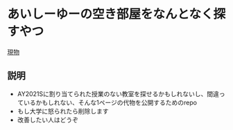 # あいしーゆーの空き部屋をなんとなく探すやつ
[現物](https://github.com/pentaCoxian/icu-akibeya)
## 説明
- AY2021Sに割り当てられた授業のない教室を探せるかもしれないし、間違っているかもしれない、そんな1ページの代物を公開するためのrepo
- もし大学に怒られたら削除します
- 改善したい人はどうぞ
